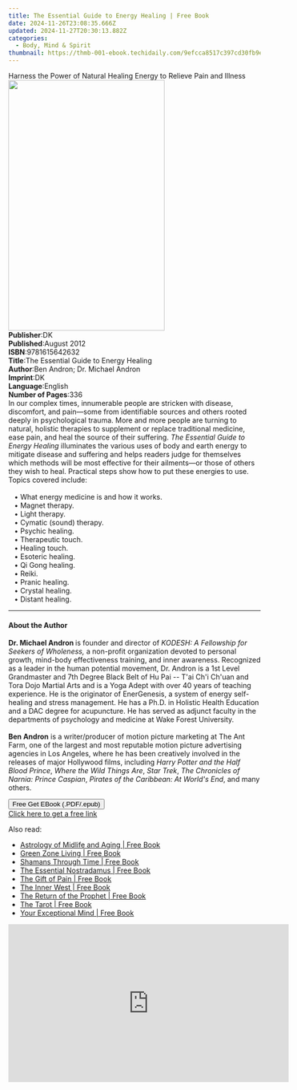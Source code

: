 ```yaml
---
title: The Essential Guide to Energy Healing | Free Book
date: 2024-11-26T23:08:35.666Z
updated: 2024-11-27T20:30:13.882Z
categories:
  - Body, Mind & Spirit
thumbnail: https://thmb-001-ebook.techidaily.com/9efcca8517c397cd30fb9e62d91dc6cce730c1931af609312127866b506500a6.jpg
---
```

<main id="book-container">
  <div class="flex flex-col">
    <div class="book-brief flex-1 py-6 px-4 sm:p-6 md:py-10 md:px-8">
      <!-- brief-->
      <div class="book-brief-main">
        Harness the Power of Natural Healing Energy to Relieve Pain and Illness
      </div>
    </div>
    <div
      class="book-meta-info flex-1 grid gap-4 col-start-1 col-end-3 row-start-1 sm:mb-6 sm:grid-cols-4 lg:gap-6 lg:col-start-2 lg:row-end-6 lg:row-span-6 lg:mb-0"
    >
      <div
        class="book-meta-info-left place-content-center mt-4 p-4 text-sm leading-6 col-start-2 col-span-2 dark:text-slate-400"
      >
        <img
          class="w-full h-500 object-cover rounded-lg sm:h-255 sm:col-span-2 lg:col-span-full"
          src="https://img-001-ebook.techidaily.com/19c79d86d73d98afc734047f45215345a8c4666018cece2bdde0b9da5365e684.jpg"
          alt=""
          width="312"
          height="500"
        />
      </div>
      <div
        class="book-meta-info-right mt-2 col-start-1 row-start-2 col-span-3 self-center"
      >
        <!-- meta data  -->
        <div class="flex flex-col px-4 md:px-8">
          <div class="flex-1">
            <strong>Publisher</strong>:<span class="px-2">DK</span>
          </div>
          <div class="flex-1">
            <strong>Published</strong>:<span class="px-2">August 2012</span>
          </div>
          <div class="flex-1">
            <strong>ISBN</strong>:<span class="px-2">9781615642632</span>
          </div>
          <div class="flex-1">
            <strong>Title</strong>:<span class="px-2"
              >The Essential Guide to Energy Healing</span
            >
          </div>
          <div class="flex-1">
            <strong>Author</strong>:<span class="px-2"
              >Ben Andron; Dr. Michael Andron</span
            >
          </div>
          <div class="flex-1">
            <strong>Imprint</strong>:<span class="px-2">DK</span>
          </div>
          <div class="flex-1">
            <strong>Language</strong>:<span class="px-2">English</span>
          </div>
          <div class="flex-1">
            <strong>Number of Pages</strong>:<span class="px-2">336</span>
          </div>
        </div>
      </div>
    </div>
    <div class="book-description flex-1 py-6 px-4 sm:p-6 md:py-10 md:px-8">
      <div class="book-description-main">
        <div accordion-content="" id="description">
          In our complex times, innumerable people are stricken with disease,
          discomfort, and pain—some from identifiable sources and others rooted
          deeply in psychological trauma. More and more people are turning to
          natural, holistic therapies to supplement or replace traditional
          medicine, ease pain, and heal the source of their suffering.&nbsp;<i
            >The Essential Guide to Energy Healing</i
          >&nbsp;illuminates the various uses of body and earth energy to
          mitigate disease and suffering and helps readers judge for themselves
          which methods will be most effective for their ailments—or those of
          others they wish to heal. Practical steps show how to put these
          energies to use. Topics covered include:<br /><br />&nbsp;&nbsp;&nbsp;•&nbsp;What
          energy medicine is and how it works.
          <br />&nbsp;&nbsp;&nbsp;•&nbsp;Magnet therapy.
          <br />&nbsp;&nbsp;&nbsp;•&nbsp;Light therapy.
          <br />&nbsp;&nbsp;&nbsp;•&nbsp;Cymatic (sound) therapy.
          <br />&nbsp;&nbsp;&nbsp;•&nbsp;Psychic healing.
          <br />&nbsp;&nbsp;&nbsp;•&nbsp;Therapeutic touch.
          <br />&nbsp;&nbsp;&nbsp;•&nbsp;Healing touch.
          <br />&nbsp;&nbsp;&nbsp;•&nbsp;Esoteric healing.
          <br />&nbsp;&nbsp;&nbsp;•&nbsp;Qi Gong healing.
          <br />&nbsp;&nbsp;&nbsp;•&nbsp;Reiki.
          <br />&nbsp;&nbsp;&nbsp;•&nbsp;Pranic healing.
          <br />&nbsp;&nbsp;&nbsp;•&nbsp;Crystal healing.
          <br />&nbsp;&nbsp;&nbsp;•&nbsp;Distant healing.
        </div>
        <div class="accordion-fader"></div>
      </div>
    </div>
    <div class="book-excerpts flex-1 py-6 px-4 sm:p-6 md:py-10 md:px-8">
      <!-- excerpts-->
      <div class="book-excerpts-main">
        <hr />
        <h4 class="placeholder placeholder-heading">
          <span>About the Author</span>
        </h4>
        <p></p>
        <p>
          <b>Dr. Michael Andron </b>is founder and director of
          <i>KODESH: A Fellowship for Seekers of Wholeness, </i>a non-profit
          organization devoted to personal growth, mind-body effectiveness
          training, and inner awareness. Recognized as a leader in the human
          potential movement, Dr. Andron is a 1st Level Grandmaster and 7th
          Degree Black Belt of Hu Pai -- T'ai Ch'i Ch'uan and Tora Dojo Martial
          Arts and is a Yoga Adept with over 40 years of teaching experience. He
          is the originator of EnerGenesis, a system of energy self-healing and
          stress management. He has a Ph.D. in Holistic Health Education and a
          DAC degree for acupuncture. He has served as adjunct faculty in the
          departments of psychology and medicine at Wake Forest University.
          <br /><br /><b>Ben Andron</b> is a writer/producer of motion picture
          marketing at The Ant Farm, one of the largest and most reputable
          motion picture advertising agencies in Los Angeles, where he has been
          creatively involved in the releases of major Hollywood films,
          including <i>Harry Potter and the Half Blood Prince</i>,
          <i>Where the Wild Things Are</i>, <i>Star Trek</i>,<i>
            The Chronicles of Narnia: Prince Caspian</i
          >, <i>Pirates of the Caribbean: At World's End</i>, and many others.
        </p>
        <p></p>
      </div>
    </div>
    <div
      class="book-about-author flex-1 py-6 px-4 sm:p-6 md:py-10 md:px-8"
    ></div>
    <div class="book-free-get flex-1 py-6 px-4 sm:p-6 md:py-10 md:px-8">
      <button
        id="btn-free-get"
        class="bg-blue-500 hover:bg-blue-700 text-white font-bold py-2 px-4 rounded"
      >
        Free Get EBook (.PDF/.epub)
      </button>
      <div id="countdown-display" class="px-2 text-lg mt-2"></div>
      <a
        id="free-link"
        class="hidden bg-blue-500 hover:bg-blue-700 text-white font-bold py-2 px-4 rounded"
        href="https://www.ebooks.com/en-us/book/977935/the-essential-guide-to-energy-healing/ben-andron/"
        target="_blank"
        >Click here to get a free link</a
      >
    </div>
    <script>
      let countdownTime = 0;
      let countdownInterval = null;
      document
        .getElementById('btn-free-get')
        .addEventListener('click', startCountdown);
      function startCountdown() {
        countdownTime = new Date().getTime() + 60000 * 3;
        countdownInterval = setInterval(updateCountdown, 1000);
        document.getElementById('btn-free-get').disabled = true;
        document
          .getElementById('btn-free-get')
          .classList.add('bg-gray-500', 'cursor-not-allowed');
      }
      function updateCountdown() {
        let currentTime = new Date().getTime();
        let timeLeft = countdownTime - currentTime;
        let secondsLeft = Math.floor(timeLeft / 1000);
        document.getElementById('countdown-display').innerHTML =
          `Remaining time: ${secondsLeft} seconds.`;
        if (secondsLeft <= 0) {
          clearInterval(countdownInterval);
          document.getElementById('btn-free-get').classList.add('hidden');
          document.getElementById('free-link').classList.remove('hidden');
          document.getElementById('countdown-display').innerHTML = '';
        }
      }
    </script>
  </div>
</main>

<ins class="adsbygoogle"
      style="display:block"
      data-ad-client="ca-pub-7571918770474297"
      data-ad-slot="8358498916"
      data-ad-format="auto"
      data-full-width-responsive="true"></ins>
    

<span class="atpl-alsoreadstyle">Also read:</span>
<div><ul>
<li><a href="https://novels-ebooks.techidaily.com/363831-9781440649820-astrology-of-midlife-and-aging/"><u>Astrology of Midlife and Aging | Free Book</u></a></li>
<li><a href="https://novels-ebooks.techidaily.com/361881-9781605571744-green-zone-living/"><u>Green Zone Living | Free Book</u></a></li>
<li><a href="https://novels-ebooks.techidaily.com/363791-9781440649776-shamans-through-time/"><u>Shamans Through Time | Free Book</u></a></li>
<li><a href="https://novels-ebooks.techidaily.com/363833-9781440649844-the-essential-nostradamus/"><u>The Essential Nostradamus | Free Book</u></a></li>
<li><a href="https://novels-ebooks.techidaily.com/360650-9781440627620-the-gift-of-pain/"><u>The Gift of Pain | Free Book</u></a></li>
<li><a href="https://novels-ebooks.techidaily.com/360655-9781440650833-the-inner-west/"><u>The Inner West | Free Book</u></a></li>
<li><a href="https://novels-ebooks.techidaily.com/363962-9781416563235-the-return-of-the-prophet/"><u>The Return of the Prophet | Free Book</u></a></li>
<li><a href="https://novels-ebooks.techidaily.com/363827-9781440649752-the-tarot/"><u>The Tarot | Free Book</u></a></li>
<li><a href="https://novels-ebooks.techidaily.com/361886-9781605572437-your-exceptional-mind/"><u>Your Exceptional Mind | Free Book</u></a></li>
</ul></div>

<!-- affiliate ads begin -->
<iframe width="560" height="315" src="https://www.youtube.com/embed/gSKkJrJ57EA?si=WDOmInPE9EgQa_tB&autoplay=1" title="YouTube video player" frameborder="0" allow="accelerometer; autoplay; clipboard-write; encrypted-media; gyroscope; picture-in-picture; web-share" referrerpolicy="strict-origin-when-cross-origin" allowfullscreen></iframe>
<!-- affiliate ads end -->

